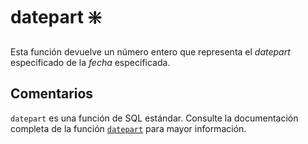 ﻿---
SidebarGroup: "index-date-functions"
Autogenerated: true
---

# datepart ❇️

Esta función devuelve un número entero que representa el *datepart* especificado de la *fecha* especificada.

## Comentarios 

`datepart` es una función de SQL estándar. Consulte la documentación completa de la función [`datepart`](https://learn.microsoft.com/es-es/sql/t-sql/functions/datepart-transact-sql) para mayor información.

